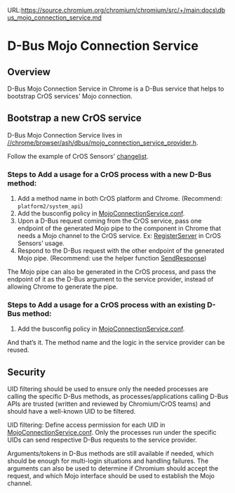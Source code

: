 URL:https://source.chromium.org/chromium/chromium/src/+/main:docs\dbus_mojo_connection_service.md
# D-Bus Mojo Connection Service

## Overview

D-Bus Mojo Connection Service in Chrome is a D-Bus service that helps to
bootstrap CrOS services' Mojo connection.

## Bootstrap a new CrOS service

D-Bus Mojo Connection Service lives in [//chrome/browser/ash/dbus/mojo_connection_service_provider.h](https://chromium.googlesource.com/chromium/src.git/+/main/chrome/browser/ash/dbus/mojo_connection_service_provider.h).

Follow the example of CrOS Sensors' [changelist](https://chromium-review.googlesource.com/c/chromium/src/+/2352298).

### Steps to Add a usage for a CrOS process with a new D-Bus method:
1. Add a method name in both CrOS platform and Chrome.
   (Recommend: `platform2/system_api`)
2. Add the busconfig policy in [MojoConnectionService.conf].
3. Upon a D-Bus request coming from the CrOS service, pass one endpoint of the
   generated Mojo pipe to the component in Chrome that needs a Mojo channel to
   the CrOS service. Ex: [RegisterServer](https://chromium-review.googlesource.com/c/chromium/src/+/2352298/16/chrome/browser/ash/dbus/mojo_connection_service_provider.cc#74) in CrOS Sensors' usage.
4. Respond to the D-Bus request with the other endpoint of the generated Mojo
   pipe. (Recommend: use the helper function [SendResponse](https://chromium-review.googlesource.com/c/chromium/src/+/2352298/16/chrome/browser/ash/dbus/mojo_connection_service_provider.h#75))

The Mojo pipe can also be generated in the CrOS process, and pass the endpoint
of it as the D-Bus argument to the service provider, instead of allowing Chrome
to generate the pipe.

### Steps to Add a usage for a CrOS process with an existing D-Bus method:
1. Add the busconfig policy in [MojoConnectionService.conf].

And that’s it. The method name and the logic in the service provider can be
reused.

## Security

UID filtering should be used to ensure only the needed processes are calling
the specific D-Bus methods, as processes/applications calling D-Bus APIs are
trusted (written and reviewed by Chromium/CrOS teams) and should have a
well-known UID to be filtered.

UID filtering: Define access permission for each UID in
[MojoConnectionService.conf]. Only the processes run under the specific UIDs can
send respective D-Bus requests to the service provider.

Arguments/tokens in D-Bus methods are still available if needed, which should
be enough for multi-login situations and handling failures. The arguments can
also be used to determine if Chromium should accept the request, and which Mojo
interface should be used to establish the Mojo channel.

[MojoConnectionService.conf]: https://chromium.googlesource.com/chromium/src.git/+/main/chrome/browser/ash/dbus/org.chromium.MojoConnectionService.conf
